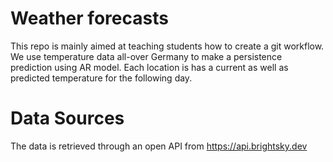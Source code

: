 # Weather forecasts
This repo is mainly aimed at teaching students how to create a git workflow. We use temperature data all-over Germany to make a persistence prediction using AR model. Each location is has a current as well as predicted temperature for the following day.
# Data Sources
The data is retrieved through an open API from https://api.brightsky.dev
